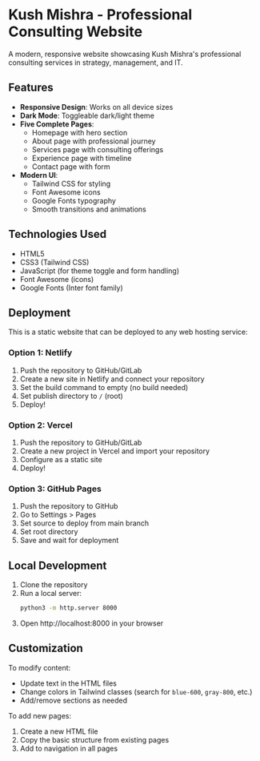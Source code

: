 # Kush Mishra - Professional Consulting Website

A modern, responsive website showcasing Kush Mishra's professional consulting services in strategy, management, and IT.

## Features

- **Responsive Design**: Works on all device sizes
- **Dark Mode**: Toggleable dark/light theme
- **Five Complete Pages**:
  - Homepage with hero section
  - About page with professional journey
  - Services page with consulting offerings
  - Experience page with timeline
  - Contact page with form
- **Modern UI**:
  - Tailwind CSS for styling
  - Font Awesome icons
  - Google Fonts typography
  - Smooth transitions and animations

## Technologies Used

- HTML5
- CSS3 (Tailwind CSS)
- JavaScript (for theme toggle and form handling)
- Font Awesome (icons)
- Google Fonts (Inter font family)

## Deployment

This is a static website that can be deployed to any web hosting service:

### Option 1: Netlify
1. Push the repository to GitHub/GitLab
2. Create a new site in Netlify and connect your repository
3. Set the build command to empty (no build needed)
4. Set publish directory to `/` (root)
5. Deploy!

### Option 2: Vercel
1. Push the repository to GitHub/GitLab
2. Create a new project in Vercel and import your repository
3. Configure as a static site
4. Deploy!

### Option 3: GitHub Pages
1. Push the repository to GitHub
2. Go to Settings > Pages
3. Set source to deploy from main branch
4. Set root directory
5. Save and wait for deployment

## Local Development

1. Clone the repository
2. Run a local server:
   ```bash
   python3 -m http.server 8000
   ```
3. Open http://localhost:8000 in your browser

## Customization

To modify content:
- Update text in the HTML files
- Change colors in Tailwind classes (search for `blue-600`, `gray-800`, etc.)
- Add/remove sections as needed

To add new pages:
1. Create a new HTML file
2. Copy the basic structure from existing pages
3. Add to navigation in all pages